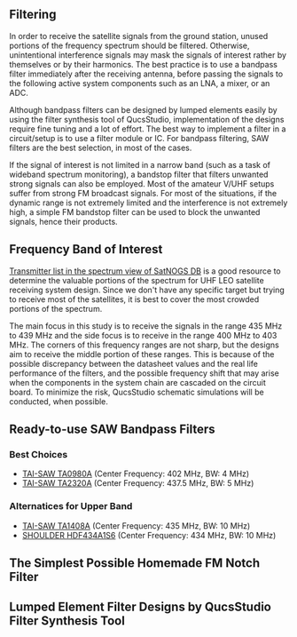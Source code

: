 ## Filtering
In order to receive the satellite signals from the ground station, unused portions of the frequency spectrum should be filtered.
Otherwise, unintentional interference signals may mask the signals of interest rather by themselves or by their harmonics. 
The best practice is to use a bandpass filter immediately after the receiving antenna, before passing the signals to the following active system components such as an LNA, a mixer, or an ADC.

Although bandpass filters can be designed by lumped elements easily by using the filter synthesis tool of QucsStudio, implementation of the designs require fine tuning and a lot of effort.
The best way to implement a filter in a circuit/setup is to use a filter module or IC. For bandpass filtering, SAW filters are the best selection, in most of the cases.

If the signal of interest is not limited in a narrow band (such as a task of wideband spectrum monitoring), a bandstop filter that filters unwanted strong signals can also be employed.
Most of the amateur V/UHF setups suffer from strong FM broadcast signals. For most of the situations, if the dynamic range is not extremely limited and the interference is not extremely high, a simple FM bandstop filter can be used to block the unwanted signals, hence their products.

## Frequency Band of Interest
[Transmitter list in the spectrum view of SatNOGS DB](https://db.satnogs.org/transmitters#spectrum) is a good resource to determine the valuable portions of the spectrum for UHF LEO satellite receiving system design. Since we don't have any specific target but trying to receive most of the satellites, it is best to cover the most crowded portions of the spectrum.

The main focus in this study is to receive the signals in the range 435 MHz to 439 MHz and the side focus is to receive in the range 400 MHz to 403 MHz. The corners of this frequency ranges are not sharp, but the designs aim to receive the middle portion of these ranges. This is because of the possible discrepancy between the datasheet values and the real life performance of the filters, and the possible frequency shift that may arise when the components in the system chain are cascaded on the circuit board. To minimize the risk, QucsStudio schematic simulations will be conducted, when possible.

## Ready-to-use SAW Bandpass Filters
### Best Choices
* [TAI-SAW TA0980A](https://www.taisaw.com/assets/PDF/TA0980A%20_Rev.4.0_.pdf)  (Center Frequency: 402 MHz, BW: 4 MHz)
* [TAI-SAW TA2320A](https://www.rfmw.com/datasheets/taisaw/ta2320a%20_rev.1.0_.pdf)  (Center Frequency: 437.5 MHz, BW: 5 MHz)

### Alternatices for Upper Band
* [TAI-SAW TA1408A](https://www.taisaw.com/assets/PDF/TA1408A%20_Rev.1.0_.pdf)  (Center Frequency: 435 MHz, BW: 10 MHz)
* [SHOULDER HDF434A1S6](https://www.rfmw.com/datasheets/shoulder/hdf434a1-s6.pdf) (Center Frequency: 434 MHz, BW: 10 MHz)

## The Simplest Possible Homemade FM Notch Filter

## Lumped Element Filter Designs by QucsStudio Filter Synthesis Tool






